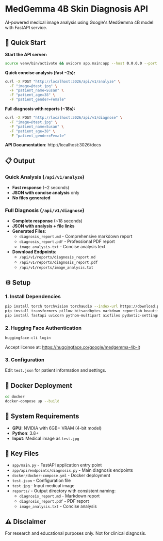 # MedGemma 4B Skin Diagnosis API

AI-powered medical image analysis using Google's MedGemma 4B model with FastAPI service.

## 🚀 Quick Start

**Start the API server:**
```bash
source venv/bin/activate && uvicorn app.main:app --host 0.0.0.0 --port 3026
```

**Quick concise analysis (fast ~2s):**
```bash
curl -X POST "http://localhost:3026/api/v1/analyze" \
  -F "image=@test.jpg" \
  -F "patient_name=Susan" \
  -F "patient_age=38" \
  -F "patient_gender=Female"
```

**Full diagnosis with reports (~18s):**
```bash
curl -X POST "http://localhost:3026/api/v1/diagnose" \
  -F "image=@test.jpg" \
  -F "patient_name=Susan" \
  -F "patient_age=38" \
  -F "patient_gender=Female"
```

**API Documentation:** http://localhost:3026/docs

## 📋 Output

### Quick Analysis (`/api/v1/analyze`)
- **Fast response** (~2 seconds)
- **JSON with concise analysis** only
- **No files generated**

### Full Diagnosis (`/api/v1/diagnose`)
- **Complete response** (~18 seconds)
- **JSON with analysis + file links**
- **Generated Files**:
  - `diagnosis_report.md` - Comprehensive markdown report
  - `diagnosis_report.pdf` - Professional PDF report
  - `image_analysis.txt` - Concise analysis text
- **Download Endpoints**:
  - `/api/v1/reports/diagnosis_report.md`
  - `/api/v1/reports/diagnosis_report.pdf`
  - `/api/v1/reports/image_analysis.txt`

## ⚙️ Setup

### 1. Install Dependencies
```bash
pip install torch torchvision torchaudio --index-url https://download.pytorch.org/whl/cu121
pip install transformers pillow bitsandbytes markdown reportlab beautifulsoup4
pip install fastapi uvicorn python-multipart aiofiles pydantic-settings
```

### 2. Hugging Face Authentication
```bash
huggingface-cli login
```
Accept license at: https://huggingface.co/google/medgemma-4b-it

### 3. Configuration
Edit `test.json` for patient information and settings.

## 🐳 Docker Deployment

```bash
cd docker
docker-compose up --build
```

## 🔧 System Requirements

- **GPU**: NVIDIA with 6GB+ VRAM (4-bit model)
- **Python**: 3.8+
- **Input**: Medical image as `test.jpg`

## 📁 Key Files

- `app/main.py` - FastAPI application entry point
- `app/api/endpoints/diagnosis.py` - Main diagnosis endpoints
- `docker/docker-compose.yml` - Docker deployment
- `test.json` - Configuration file
- `test.jpg` - Input medical image
- `reports/` - Output directory with consistent naming:
  - `diagnosis_report.md` - Markdown report
  - `diagnosis_report.pdf` - PDF report
  - `image_analysis.txt` - Concise analysis

## ⚠️ Disclaimer

For research and educational purposes only. Not for clinical diagnosis.
